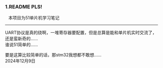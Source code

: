 ### 1.README PLS!

&ensp; 本项目为51单片机学习笔记

***

UART协议是真的绕啊，一堆寄存器要配置，但是总算是能和单片机实时交流了，还是蛮新奇的……   
谁说51简单的……

要是这算比较简单的话，那stm32我想都不敢想……   
2024年12月9日

